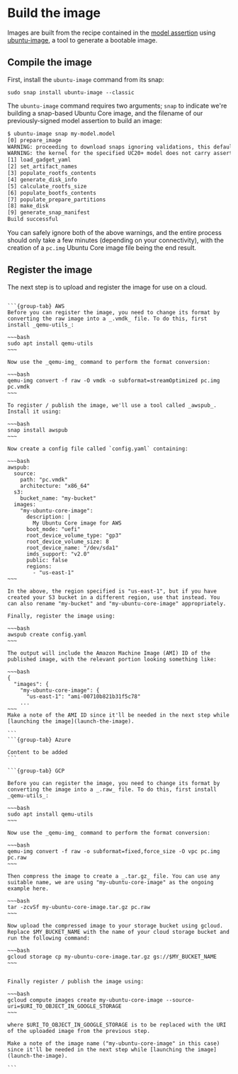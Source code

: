 # Build the image

Images are built from the recipe contained in the [model assertion](/tutorials/build-a-public-cloud-image/create-a-model) using [ubuntu-image](https://github.com/canonical/ubuntu-image), a tool to generate a bootable image.

## Compile the image

First, install the `ubuntu-image` command from its snap:

```
sudo snap install ubuntu-image --classic
```

The `ubuntu-image` command requires two arguments; `snap` to indicate we're building a snap-based Ubuntu Core image, and the filename of our previously-signed model assertion to build an image:

```bash
$ ubuntu-image snap my-model.model
[0] prepare_image
WARNING: proceeding to download snaps ignoring validations, this default will change in the future. For now use --validation=enforce for validations to be taken into account, pass instead --validation=ignore to preserve current behavior going forward
WARNING: the kernel for the specified UC20+ model does not carry assertion max formats information, assuming possibly incorrectly the kernel revision can use the same formats as snapd
[1] load_gadget_yaml
[2] set_artifact_names
[3] populate_rootfs_contents
[4] generate_disk_info
[5] calculate_rootfs_size
[6] populate_bootfs_contents
[7] populate_prepare_partitions
[8] make_disk
[9] generate_snap_manifest
Build successful
```
You can safely ignore both of the above warnings, and the entire process should only take a few minutes (depending on your connectivity), with the creation of a `pc.img` Ubuntu Core image file being the end result.


## Register the image

The next step is to upload and register the image for use on a cloud.

````{tabs}

```{group-tab} AWS
Before you can register the image, you need to change its format by converting the raw image into a _.vmdk_ file. To do this, first install _qemu-utils_:

~~~bash
sudo apt install qemu-utils
~~~

Now use the _qemu-img_ command to perform the format conversion:

~~~bash
qemu-img convert -f raw -O vmdk -o subformat=streamOptimized pc.img pc.vmdk
~~~

To register / publish the image, we'll use a tool called _awspub_. Install it using:

~~~bash
snap install awspub
~~~

Now create a config file called `config.yaml` containing:

~~~bash
awspub:
  source:
    path: "pc.vmdk"
    architecture: "x86_64"
  s3:
    bucket_name: "my-bucket"
  images:
    "my-ubuntu-core-image":
      description: |
        My Ubuntu Core image for AWS
      boot_mode: "uefi"
      root_device_volume_type: "gp3"
      root_device_volume_size: 8
      root_device_name: "/dev/sda1"
      imds_support: "v2.0"
      public: false
      regions:
        - "us-east-1"
~~~

In the above, the region specified is "us-east-1", but if you have created your S3 bucket in a different region, use that instead. You can also rename "my-bucket" and "my-ubuntu-core-image" appropriately.

Finally, register the image using:

~~~bash
awspub create config.yaml
~~~

The output will include the Amazon Machine Image (AMI) ID of the published image, with the relevant portion looking something like:

~~~bash
{
  "images": {
    "my-ubuntu-core-image": {
      "us-east-1": "ami-00710b821b31f5c78"
    ...
~~~
Make a note of the AMI ID since it'll be needed in the next step while [launching the image](launch-the-image).
 
```
```{group-tab} Azure

Content to be added
```

```{group-tab} GCP

Before you can register the image, you need to change its format by converting the image into a _.raw_ file. To do this, first install _qemu-utils_:

~~~bash
sudo apt install qemu-utils
~~~

Now use the _qemu-img_ command to perform the format conversion:

~~~bash
qemu-img convert -f raw -o subformat=fixed,force_size -O vpc pc.img pc.raw
~~~

Then compress the image to create a _.tar.gz_ file. You can use any suitable name, we are using "my-ubuntu-core-image" as the ongoing example here.

~~~bash
tar -zcvSf my-ubuntu-core-image.tar.gz pc.raw
~~~

Now upload the compressed image to your storage bucket using gcloud. Replace $MY_BUCKET_NAME with the name of your cloud storage bucket and run the following command:

~~~bash
gcloud storage cp my-ubuntu-core-image.tar.gz gs://$MY_BUCKET_NAME
~~~


Finally register / publish the image using:

~~~bash
gcloud compute images create my-ubuntu-core-image --source-uri=$URI_TO_OBJECT_IN_GOOGLE_STORAGE
~~~

where $URI_TO_OBJECT_IN_GOOGLE_STORAGE is to be replaced with the URI of the uploaded image from the previous step.

Make a note of the image name ("my-ubuntu-core-image" in this case) since it'll be needed in the next step while [launching the image](launch-the-image).

```
````